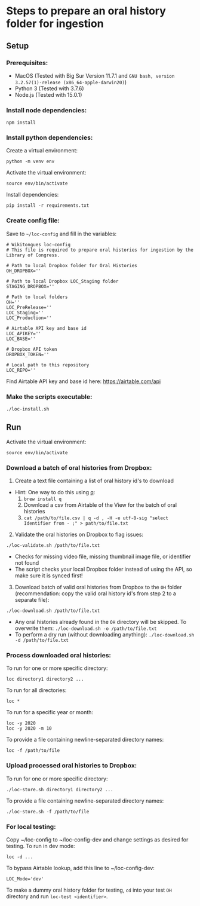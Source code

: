 # Steps to prepare an oral history folder for ingestion

## Setup
### Prerequisites:
- MacOS (Tested with Big Sur Version 11.7.1 and `GNU bash, version 3.2.57(1)-release (x86_64-apple-darwin20)`)
- Python 3 (Tested with 3.7.6)
- Node.js (Tested with 15.0.1)
### Install node dependencies:
```
npm install
```
### Install python dependencies:
Create a virtual environment:
```
python -m venv env
```
Activate the virtual environment:
```
source env/bin/activate
```
Install dependencies:
```
pip install -r requirements.txt
```
### Create config file:
Save to `~/loc-config` and fill in the variables:
```
# Wikitongues loc-config
# This file is required to prepare oral histories for ingestion by the Library of Congress.

# Path to local Dropbox folder for Oral Histories
OH_DROPBOX=''

# Path to local Dropbox LOC_Staging folder
STAGING_DROPBOX=''

# Path to local folders
OH=''
LOC_PreRelease=''
LOC_Staging=''
LOC_Production=''

# Airtable API key and base id
LOC_APIKEY=''
LOC_BASE=''

# Dropbox API token
DROPBOX_TOKEN=''

# Local path to this repository
LOC_REPO=''
```

Find Airtable API key and base id here: https://airtable.com/api

### Make the scripts executable:
```
./loc-install.sh
```

## Run
Activate the virtual environment:
```
source env/bin/activate
```

### Download a batch of oral histories from Dropbox:
1. Create a text file containing a list of oral history id's to download
- Hint: One way to do this using [q](https://formulae.brew.sh/formula/q):
    1. `brew install q`
    2. Download a csv from Airtable of the View for the batch of oral histories
    3. `cat /path/to/file.csv | q -d , -H -e utf-8-sig "select Identifier from - ;" > path/to/file.txt`
2. Validate the oral histories on Dropbox to flag issues:
```
./loc-validate.sh /path/to/file.txt
```
- Checks for missing video file, missing thumbnail image file, or identifier not found
- The script checks your local Dropbox folder instead of using the API, so make sure it is synced first!
3. Download batch of valid oral histories from Dropbox to the `OH` folder (recommendation: copy the valid oral history id's from step 2 to a separate file):
```
./loc-download.sh /path/to/file.txt
```
- Any oral histories already found in the `OH` directory will be skipped. To overwrite them: `./loc-download.sh -o /path/to/file.txt`
- To perform a dry run (without downloading anything): `./loc-download.sh -d /path/to/file.txt`

### Process downloaded oral histories:
To run for one or more specific directory:
```
loc directory1 directory2 ...
```

To run for all directories:
```
loc *
```

To run for a specific year or month:
```
loc -y 2020
loc -y 2020 -m 10
```

To provide a file containing newline-separated directory names:
```
loc -f /path/to/file
```

### Upload processed oral histories to Dropbox:
To run for one or more specific directory:
```
./loc-store.sh directory1 directory2 ...
```
To provide a file containing newline-separated directory names:
```
./loc-store.sh -f /path/to/file
```

### For local testing:
Copy ~/loc-config to ~/loc-config-dev and change settings as desired for testing. To run in dev mode:
```
loc -d ...
```
To bypass Airtable lookup, add this line to ~/loc-config-dev:
```
LOC_Mode='dev'
```
To make a dummy oral history folder for testing, `cd` into your test `OH` directory and run `loc-test <identifier>`.
